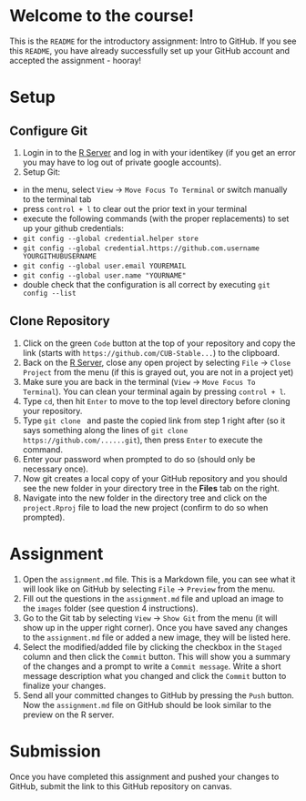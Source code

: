 # Welcome to the course!

This is the `README` for the introductory assignment: Intro to GitHub. If you see this `README`, you have already successfully set up your GitHub account and accepted the assignment - hooray!

# Setup

## Configure Git

1. Login in to the [R Server](https://jupyter1.rc.colorado.edu/) and log in with your identikey (if you get an error you may have to log out of private google accounts).
1. Setup Git:
  - in the menu, select `View` -> `Move Focus To Terminal` or switch manually to the terminal tab
  - press `control + l` to clear out the prior text in your terminal
  - execute the following commands (with the proper replacements) to set up your github credentials:
  - `git config --global credential.helper store`
  - `git config --global credential.https://github.com.username YOURGITHUBUSERNAME`
  - `git config --global user.email YOUREMAIL`
  - `git config --global user.name "YOURNAME"`
  - double check that the configuration is all correct by executing `git config --list`

## Clone Repository

1. Click on the green `Code` button at the top of your repository and copy the link (starts with `https://github.com/CUB-Stable...`) to the clipboard.
1. Back on the [R Server](https://jupyter1.rc.colorado.edu/), close any open project by selecting `File` -> `Close Project` from the menu (if this is grayed out, you are not in a project yet)
1. Make sure you are back in the terminal (`View` -> `Move Focus To Terminal`). You can clean your terminal again by pressing `control + l`.
1. Type `cd`, then hit `Enter` to move to the top level directory before cloning your repository.
1. Type `git clone ` and paste the copied link from step 1 right after (so it says something along the lines of `git clone https://github.com/......git`), then press `Enter` to execute the command.
1. Enter your password when prompted to do so (should only be necessary once).
1. Now git creates a local copy of your GitHub repository and you should see the new folder in your directory tree in the **Files** tab on the right.
1. Navigate into the new folder in the directory tree and click on the `project.Rproj` file to load the new project (confirm to do so when prompted).

# Assignment

1. Open the `assignment.md` file. This is a Markdown file, you can see what it will look like on GitHub by selecting `File` -> `Preview` from the menu.
2. Fill out the questions in the `assignment.md` file and upload an image to the `images` folder (see question 4 instructions).
3. Go to the Git tab by selecting `View` -> `Show Git` from the menu (it will show up in the upper right corner). Once you have saved any changes to the `assignment.md` file or added a new image, they will be listed here.
4. Select the modified/added file by clicking the checkbox in the `Staged` column and then click the `Commit` button. This will show you a summary of the changes and a prompt to write a `Commit message`. Write a short message description what you changed and click the `Commit` button to finalize your changes.
5. Send all your committed changes to GitHub by pressing the `Push` button. Now the `assignment.md` file on GitHub should be look similar to the preview on the R server.

# Submission

Once you have completed this assignment and pushed your changes to GitHub, submit the link to this GitHub repository on canvas.
